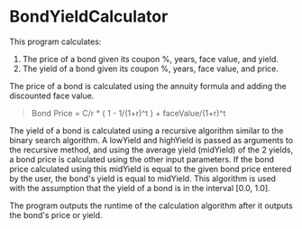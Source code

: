 # BondYieldCalculator

This program calculates:
1) The price of a bond given its coupon %, years, face value, and yield.
2) The yield of a bond given its coupon %, years, face value, and price.

The price of a bond is calculated using the annuity formula and adding the
discounted face value.

>Bond Price = C/r * ( 1 - 1/(1+r)^t ) + faceValue/(1+r)^t

The yield of a bond is calculated using a recursive algorithm similar to
the binary search algorithm. A lowYield and highYield is passed as arguments
to the recursive method, and using the average yield (midYield) of the
2 yields, a bond price is calculated using the other input parameters. If
the bond price calculated using this midYield is equal to the given bond
price entered by the user, the bond's yield is equal to midYield. This algorithm
is used with the assumption that the yield of a bond is in the interval [0.0, 1.0].

The program outputs the runtime of the calculation algorithm after it outputs
the bond's price or yield.
